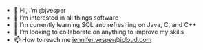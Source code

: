 - 👋 Hi, I’m @jvesper
- 👀 I’m interested in all things software
- 🌱 I’m currently learning SQL and refreshing on Java, C, and C++
- 💞️ I’m looking to collaborate on anything to improve my skills
- 📫 How to reach me jennifer.vesper@icloud.com

<!---
jvesper/jvesper is a ✨ special ✨ repository because its `README.md` (this file) appears on your GitHub profile.
You can click the Preview link to take a look at your changes.
--->
